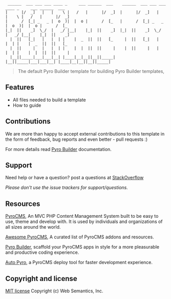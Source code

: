 ```
 ______  ___ ___ ___ ____ _     ___ ______  ___    ______  ___ ___ ___ ____ _     ___ ______  ___     
|      |/  _]   |   |    \ |   /   |      |/  _]  |      |/  _]   |   |    \ |   /   |      |/  _]    
|      /  [_| _   _ |  o  )|  |  o |      /  [_   |      /  [_| _   _ |  o  )|  |  o |      /  [_     
|_|  ||    _]  \_/  |   _/ |__|    |_|  ||    _]  |_|  ||    _]  \_/  |   _/ |__|    |_|  ||    _]    
  |  ||   [_|   |   |  | |    |  _  ||  ||   [_     |  ||   [_|   |   |  | |    |  _  ||  ||   [_     
  |  ||     |   |   |  | |    |  |  ||  ||     |    |  ||     |   |   |  | |    |  |  ||  ||     |    
  |__||_____|___|___|__| |____|__|__||__||_____|    |__||_____|___|___|__| |____|__|__||__||_____|    

```
> The default Pyro Builder template for building Pyro Builder templates,

## Features

- All files needed to build a template
- How to guide


## Contributions

We are more than happy to accept external contributions to this template in the form of feedback, bug reports and even better - pull requests :)

For more details read [Pyro Builder](https://github.com/websemantics/builder-extension) documentation.


## Support

Need help or have a question? post a questions at [StackOverflow](https://stackoverflow.com/questions/tagged/builder-extension)

*Please don't use the issue trackers for support/questions.*


## Resources

[PyroCMS](https://github.com/pyrocms/pyrocms), An MVC PHP Content Management System built to be easy to use, theme and develop with. It is used by individuals and organizations of all sizes around the world.

[Awesome PyroCMS](https://github.com/websemantics/awesome-pyrocms), A curated list of PyroCMS addons and resources.

[Pyro Builder](https://github.com/websemantics/entity_builder-extension), scaffold your PyroCMS apps in style for a more pleasurable and productive coding experience.

[Auto Pyro](https://github.com/websemantics/auto-pyro), a PyroCMS deploy tool for faster development experience.


## Copyright and license

[MIT license](http://opensource.org/licenses/mit-license.php)
Copyright (c) Web Semantics, Inc.
